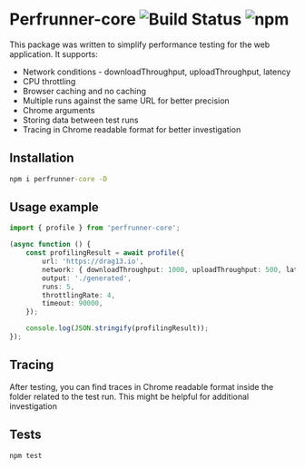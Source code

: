 # Perfrunner-core ![Build Status](https://travis-ci.org/Drag13/perfrunner.svg?branch=master) ![npm](https://img.shields.io/npm/dm/perfrunner-core)

This package was written to simplify performance testing for the web application. It supports:

* Network conditions - downloadThroughput, uploadThroughput, latency
* CPU throttling
* Browser caching and no caching
* Multiple runs against the same URL for better precision
* Chrome arguments
* Storing data between test runs
* Tracing in Chrome readable format for better investigation

## Installation

```cmd
npm i perfrunner-core -D
```

## Usage example

```ts
import { profile } from 'perfrunner-core';

(async function () {
    const profilingResult = await profile({
        url: 'https://drag13.io',
        network: { downloadThroughput: 1000, uploadThroughput: 500, latency: 200 },
        output: './generated',
        runs: 5,
        throttlingRate: 4,
        timeout: 90000,
    });

    console.log(JSON.stringify(profilingResult));
});
```
## Tracing

After testing, you can find traces in Chrome readable format inside the folder related to the test run. This might be helpful for additional investigation

## Tests

```cmd
npm test
```
